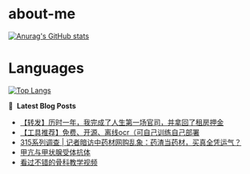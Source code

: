 # about-me
[![Anurag's GitHub stats](https://github-readme-stats.vercel.app/api?username=whitewatercn)](https://github.com/anuraghazra/github-readme-stats)

# Languages
[![Top Langs](https://github-readme-stats.vercel.app/api/top-langs/?username=whitewatercn)](https://github.com/anuraghazra/github-readme-stats)

📕 &nbsp;**Latest Blog Posts**
<!-- BLOG-POST-LIST:START -->
- [【转发】历时一年，我完成了人生第一场官司，并拿回了租房押金](https://forum.beginner.center/t/topic/925/1)
- [【工具推荐】免费、开源、离线ocr（可自己训练自己部署](https://forum.beginner.center/t/topic/921/1)
- [315系列调查 | 记者暗访中药材网购乱象：药渣当药材，买真全凭运气？](https://forum.beginner.center/t/topic/919/1)
- [甲亢与甲状腺受体抗体](https://forum.beginner.center/t/topic/916/1)
- [看过不错的骨科教学视频](https://forum.beginner.center/t/topic/432/14)
<!-- BLOG-POST-LIST:END -->
